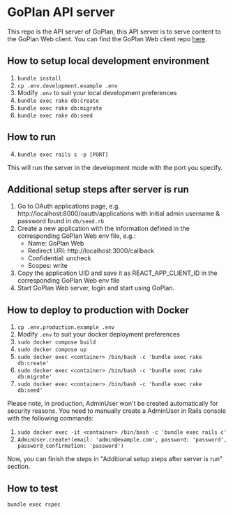 # GoPlan API server

This repo is the API server of GoPlan, this API server is to serve content to the GoPlan Web client. You can find the GoPlan Web client repo [here](https://github.com/goooooouwa/goplan-web).

## How to setup local development environment

1. `bundle install`
2. `cp .env.development.example .env`
3. Modify `.env` to suit your local development preferences
4. `bundle exec rake db:create`
5. `bundle exec rake db:migrate`
6. `bundle exec rake db:seed`

## How to run

4. `bundle exec rails s -p [PORT]`

This will run the server in the development mode with the port you specify.

## Additional setup steps after server is run

1. Go to OAuth applications page, e.g. http://localhost:8000/oauth/applications with initial admin username & password found in `db/seed.rb`
2. Create a new application with the information defined in the corresponding GoPlan Web env file, e.g.:
    - Name: GoPlan Web
    - Redirect URI: http://localhost:3000/callback
    - Confidential: uncheck
    - Scopes: write
3. Copy the application UID and save it as REACT_APP_CLIENT_ID in the corresponding GoPlan Web env file
4. Start GoPlan Web server, login and start using GoPlan.

## How to deploy to production with Docker

1. `cp .env.production.example .env`
2. Modify `.env` to suit your docker deployment preferences
3. `sudo docker compose build`
4. `sudo docker compose up`
5. `sudo docker exec <container> /bin/bash -c 'bundle exec rake db:create'`
6. `sudo docker exec <container> /bin/bash -c 'bundle exec rake db:migrate'`
7. `sudo docker exec <container> /bin/bash -c 'bundle exec rake db:seed'`

Please note, in production, AdminUser won't be created automatically for security reasons. You need to manually create a AdminUser in Rails console with the following commands:

1. `sudo docker exec -it <container> /bin/bash -c 'bundle exec rails c'`
2. `AdminUser.create!(email: 'admin@example.com', password: 'password', password_confirmation: 'password')`

Now, you can finish the steps in "Additional setup steps after server is run" section.

## How to test

`bundle exec rspec`
